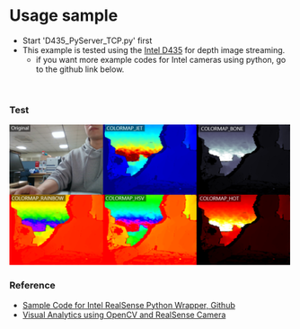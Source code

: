 # Usage sample
* Start \'D435_PyServer_TCP.py\' first  <br/>
* This example is tested using the [Intel D435](https://www.intelrealsense.com/depth-camera-d435/) for depth image streaming.<br/>
    * if you want more example codes for Intel cameras using python, go to the github link below. 

<br/>

### Test 
<img src="./test.png" width=500>



### Reference 
* [Sample Code for Intel RealSense Python Wrapper, Github](https://github.com/IntelRealSense/librealsense/tree/master/wrappers/python/examples)
* [Visual Analytics using OpenCV and RealSense Camera](http://blog.cogitomethods.com/visual-analytics-using-opencv-and-realsense-camera/)
